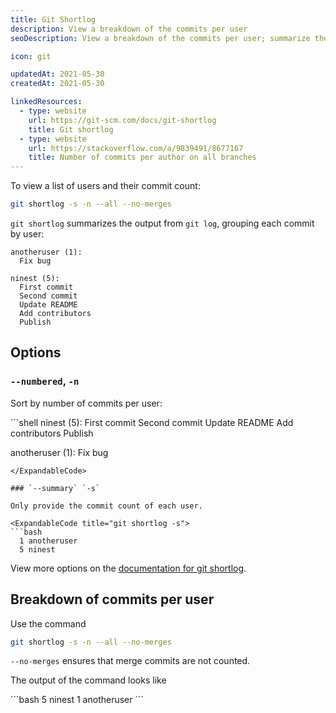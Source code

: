 ```yaml
---
title: Git Shortlog
description: View a breakdown of the commits per user
seoDescription: View a breakdown of the commits per user; summarize the commit count of users and authors

icon: git

updatedAt: 2021-05-30
createdAt: 2021-05-30

linkedResources:
  - type: website
    url: https://git-scm.com/docs/git-shortlog
    title: Git shortlog
  - type: website
    url: https://stackoverflow.com/a/9839491/8677167
    title: Number of commits per author on all branches
---
```


<Alert primary title="Summary" open>

To view a list of users and their commit count:

```bash
git shortlog -s -n --all --no-merges
```

</Alert>

`git shortlog` summarizes the output from `git log`, grouping each commit by user:

<ExpandableCode title="git shortlog">

```shell
anotheruser (1):
  Fix bug

ninest (5):
  First commit
  Second commit
  Update README
  Add contributors
  Publish
```

</ExpandableCode>

## Options

### `--numbered`, `-n`

Sort by number of commits per user:

<ExpandableCode title="git shortlog -n">
```shell 
ninest (5):
  First commit
  Second commit
  Update README
  Add contributors
  Publish

anotheruser (1):
  Fix bug
```
</ExpandableCode>

### `--summary` `-s`

Only provide the commit count of each user.

<ExpandableCode title="git shortlog -s">
```bash
  1 anotheruser
  5 ninest
```
</ExpandableCode>

View more options on the [documentation for git shortlog](https://git-scm.com/docs/git-shortlog).

## Breakdown of commits per user

Use the command

```bash
git shortlog -s -n --all --no-merges
```

`--no-merges` ensures that merge commits are not counted.

The output of the command looks like

<ExpandableCode title="git shortlog -s -n --all --no-merges">
```bash 
  5 ninest
  1 anotheruser
```
</ExpandableCode>